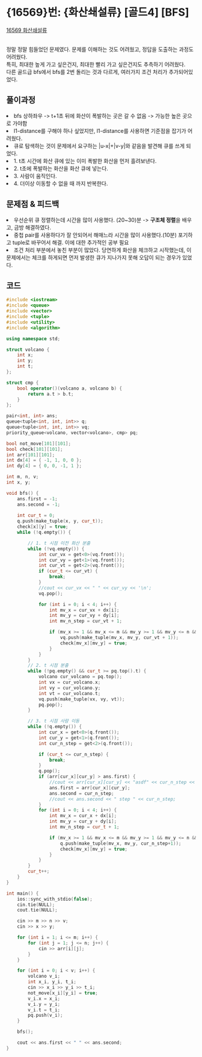 # {16569}번: {화산쇄설류} [골드4] [BFS]
[16569 화산쇄설류](https://www.acmicpc.net/problem/16569) <br><br>

정말 정말 힘들었던 문제였다. 문제를 이해하는 것도 어려웠고, 정답을 도출하는 과정도 어려웠다.<br>
특히, 최대한 높게 가고 싶은건지, 최대한 빨리 가고 싶은건지도 추측하기 어려웠다.<br>
다른 골드급 bfs에서 bfs를 2번 돌리는 것과 다르게, 여러가지 조건 처리가 추가되어있었다.

## 풀이과정
<li>bfs 상하좌우 -> t+1초 뒤에 화산이 폭발하는 곳은 갈 수 없음 -> 가능한 높은 곳으로 가야함</li>
<li>l1-distance를 구해야 하나 싶었지만, l1-distance를 사용하면 기준점을 잡기가 어려웠다. </li>
<li>큐로 탐색하는 것이 문제에서 요구하는 |u-x|+|v-y|와 같음을 발견해 큐를 쓰게 되었다.</li>
<li>1. t초 시간에 화산 큐에 있는 이미 폭발한 화산을 먼저 흘려보낸다.</li>
<li>2. t초에 폭발하는 화산을 화산 큐에 넣는다.</li>
<li>3. 사람이 움직인다.</li>
<li>4. 더이상 이동할 수 없을 때 까지 반복한다.</li>

## 문제점 & 피드백
<li>우선순위 큐 정렬하는데 시간을 많이 사용했다. (20~30)분 -> <b>구조체 정렬</b>을 배우고, 금방 해결하였다.</li>
<li>중첩 pair를 사용하다가 잘 안되어서 해매느라 시간을 많이 사용했다.(10분) 포기하고 tuple로 바꾸어서 해결. 이에 대한 추가적인 공부 필요</li>
<li>조건 처리 부분에서 놓친 부분이 많았다. 당연하게 화산을 체크하고 시작했는데, 이 문제에서는 체크를 하게되면 먼저 발생한 큐가 지나가지 못해 오답이 되는 경우가 있었다.</li>

## 코드

``` C++
#include <iostream>
#include <queue>
#include <vector>
#include <tuple>
#include <utility>
#include <algorithm>

using namespace std;

struct volcano {
	int x;
	int y;
	int t;
};

struct cmp {
	bool operator()(volcano a, volcano b) {
		return a.t > b.t;
	}
};

pair<int, int> ans;
queue<tuple<int, int, int>> q;
queue<tuple<int, int, int>> vq;
priority_queue<volcano, vector<volcano>, cmp> pq;

bool not_move[101][101];
bool check[101][101];
int arr[101][101];
int dx[4] = { -1, 1, 0, 0 };
int dy[4] = { 0, 0, -1, 1 };

int m, n, v;
int x, y;

void bfs() {
	ans.first = -1;
	ans.second = -1;
	
	int cur_t = 0;
	q.push(make_tuple(x, y, cur_t));
	check[x][y] = true;
	while (!q.empty()) {

		// 1. t 시점 이전 화산 분출
		while (!vq.empty()) {
			int cur_vx = get<0>(vq.front());
			int cur_vy = get<1>(vq.front());
			int cur_vt = get<2>(vq.front());
			if (cur_t <= cur_vt) {
				break;
			}
			//cout << cur_vx << " " << cur_vy << '\n';
			vq.pop();

			for (int i = 0; i < 4; i++) {
				int mv_x = cur_vx + dx[i];
				int mv_y = cur_vy + dy[i];
				int mv_n_step = cur_vt + 1;

				if (mv_x >= 1 && mv_x <= m && mv_y >= 1 && mv_y <= n && !check[mv_x][mv_y]) {
					vq.push(make_tuple(mv_x, mv_y, cur_vt + 1));
					check[mv_x][mv_y] = true;
				}
			}
		}
		// 2. t 시점 분출
		while (!pq.empty() && cur_t >= pq.top().t) {
			volcano cur_volcano = pq.top();
			int vx = cur_volcano.x;
			int vy = cur_volcano.y;
			int vt = cur_volcano.t;
			vq.push(make_tuple(vx, vy, vt));
			pq.pop();
		}

		// 3. t 시점 사람 이동
		while (!q.empty()) {
			int cur_x = get<0>(q.front());
			int cur_y = get<1>(q.front());
			int cur_n_step = get<2>(q.front());

			if (cur_t <= cur_n_step) {
				break;
			}
			q.pop();
			if (arr[cur_x][cur_y] > ans.first) {
				//cout << arr[cur_x][cur_y] << "asdf" << cur_n_step << '\n';
				ans.first = arr[cur_x][cur_y];
				ans.second = cur_n_step;
				//cout << ans.second << " step " << cur_n_step;
			}
			for (int i = 0; i < 4; i++) {
				int mv_x = cur_x + dx[i];
				int mv_y = cur_y + dy[i];
				int mv_n_step = cur_t + 1;

				if (mv_x >= 1 && mv_x <= m && mv_y >= 1 && mv_y <= n && !check[mv_x][mv_y] && !not_move[mv_x][mv_y]) {
					q.push(make_tuple(mv_x, mv_y, cur_n_step+1));
					check[mv_x][mv_y] = true;
				}
			}
		}
		cur_t++;
	}
}

int main() {
	ios::sync_with_stdio(false);
	cin.tie(NULL);
	cout.tie(NULL);

	cin >> m >> n >> v;
	cin >> x >> y;

	for (int i = 1; i <= m; i++) {
		for (int j = 1; j <= n; j++) {
			cin >> arr[i][j];
		}
	}

	for (int i = 0; i < v; i++) {
		volcano v_i;
		int x_i, y_i, t_i;
		cin >> x_i >> y_i >> t_i;
		not_move[x_i][y_i] = true;
		v_i.x = x_i;
		v_i.y = y_i;
		v_i.t = t_i;
		pq.push(v_i);
	}

	bfs();

	cout << ans.first << " " << ans.second;
}
```
